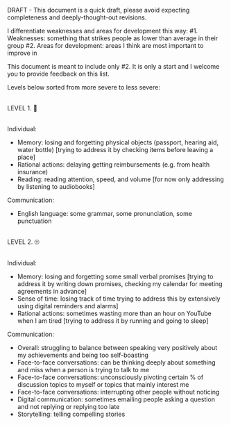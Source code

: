 DRAFT - This document is a quick draft, please avoid expecting completeness and deeply-thought-out revisions.

I differentiate weaknesses and areas for development this way:
#1. Weaknesses: something that strikes people as lower than average in their group
#2. Areas for development: areas I think are most important to improve in

This document is meant to include only #2.
It is only a start and I welcome you to provide feedback on this list.

Levels below sorted from more severe to less severe:
<br><br>

LEVEL 1. 🤣
<br><br>

Individual:
- Memory: losing and forgetting physical objects (passport, hearing aid, water bottle) [trying to address it by checking items before leaving a place]
- Rational actions: delaying getting reimbursements (e.g. from health insurance)
- Reading: reading attention, speed, and volume [for now only addressing by listening to audiobooks]

Communication:
- English language: some grammar, some pronunciation, some punctuation
<br><br>


LEVEL 2. 🙄
<br><br>

Individual:
- Memory: losing and forgetting some small verbal promises [trying to address it by writing down promises, checking my calendar for meeting agreements in advance]
- Sense of time: losing track of time trying to address this by extensively using digital reminders and alarms]
- Rational actions: sometimes wasting more than an hour on YouTube when I am tired [trying to address it by running and going to sleep]


Communication:
- Overall: struggling to balance between speaking very positively about my achievements and being too self-boasting
- Face-to-face conversations: can be thinking deeply about something and miss when a person is trying to talk to me
- Face-to-face conversations: unconsciously pivoting certain % of discussion topics to myself or topics that mainly interest me
- Face-to-face conversations: interrupting other people without noticing
- Digital communication: sometimes emailing people asking a question and not replying or replying too late
- Storytelling: telling compelling stories
